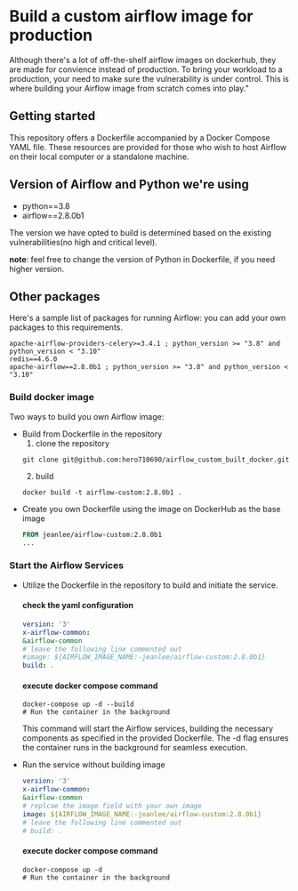 # Build a custom airflow image for production
Although there's a lot of off-the-shelf airflow images on dockerhub, they are made for convience instead of production.
To bring your workload to a production, your need to make sure the vulnerability is under control.
This is where building your Airflow image from scratch comes into play."

## Getting started
This repository offers a Dockerfile accompanied by a Docker Compose YAML file. These resources are provided for those who wish to host Airflow on their local computer or a standalone machine.

## Version of Airflow and Python we're using
* python==3.8
* airflow==2.8.0b1

The version we have opted to build is determined based on the existing vulnerabilities(no high and critical level).

**note**: feel free to change the version of Python in Dockerfile, if you need higher version.

## Other packages
Here's a sample list of packages for running Airflow:
you can add your own packages to this requirements.
```t
apache-airflow-providers-celery>=3.4.1 ; python_version >= "3.8" and python_version < "3.10"
redis==4.6.0
apache-airflow==2.8.0b1 ; python_version >= "3.8" and python_version < "3.10"

```
### Build docker image
Two ways to build you own Airflow image:
* Build from Dockerfile in the repository
    1. clone the repository
    ```
    git clone git@github.com:hero710690/airflow_custom_built_docker.git
    ```
    2. build
    ```shell
    docker build -t airflow-custom:2.8.0b1 .
    ```
* Create you own Dockerfile using the image on DockerHub as the base image
    ```Dockerfile
    FROM jeanlee/airflow-custom:2.8.0b1
    ...
    ```
### Start the Airflow Services
* Utilize the Dockerfile in the repository to build and initiate the service.
    #### check the yaml configuration
    ```yaml
    version: '3'
    x-airflow-common:
    &airflow-common
    # leave the following line commented out
    #image: ${AIRFLOW_IMAGE_NAME:-jeanlee/airflow-custom:2.8.0b1}
    build: .
    ```
    #### execute docker compose command
    ```shell
    docker-compose up -d --build
    # Run the container in the background
    ```
    This command will start the Airflow services, building the necessary components as specified in the provided Dockerfile. The -d flag ensures the container runs in the background for seamless execution.

* Run the service without building image
    ```yaml
    version: '3'
    x-airflow-common:
    &airflow-common
    # replcae the image field with your own image
    image: ${AIRFLOW_IMAGE_NAME:-jeanlee/airflow-custom:2.8.0b1}
    # leave the following line commented out
    # build: .
    ```
    #### execute docker compose command
    ```shell
    docker-compose up -d
    # Run the container in the background
    ```